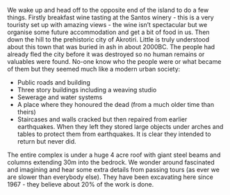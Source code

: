 We wake up and head off to the opposite end of the island to do a few things. Firstly breakfast wine tasting at the Santos winery - this is a very touristy set up with amazing views - the wine isn’t spectacular but we organise some future accommodation and get a bit of food in us. Then down the hill to the prehistoric city of Akrotiri. Little is truly understood about this town that was buried in ash in about 2000BC. The people had already fled the city before it was destroyed so no human remains or valuables were found. No-one know who the people were or what became of them but they seemed much like a modern urban society:
* Public roads and building
* Three story buildings including a weaving studio
* Sewerage and water systems
* A place where they honoured the dead (from a much older time than theirs)
* Staircases and walls cracked but then repaired from earlier earthquakes.
When they left they stored large objects under arches and tables to protect them from earthquakes. It is clear they intended to return but never did.

The entire complex is under a huge 4 acre roof with giant steel beams and columns extending 30m into the bedrock. We wonder around fascinated and imagining and hear some extra details from passing tours (as ever we are slower than everybody else). They have been excavating here since 1967 - they believe about 20% of the work is done.
